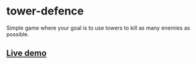 # tower-defence
Simple game where your goal is to use towers to kill as many enemies as possible.

## [Live demo][1]


[1]:https://wutek.github.io/tower-defence/
